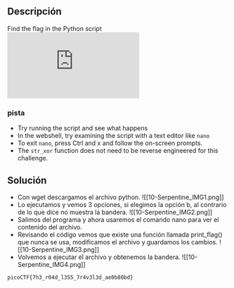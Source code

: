 
## Descripción 

Find the flag in the Python script![Download Python script](https://artifacts.picoctf.net/c/35/serpentine.py)
### pista

- Try running the script and see what happens
- In the webshell, try examining the script with a text editor like `nano`
- To exit `nano`, press Ctrl and x and follow the on-screen prompts.
- The `str_xor` function does not need to be reverse engineered for this challenge.

## Solución

- Con wget descargamos el archivo python.
![[10-Serpentine_IMG1.png]]
-  Lo ejecutamos y vemos 3 opciones, si elegimos la opción b, al contrario de lo que dice no muestra la bandera.
![[10-Serpentine_IMG2.png]]
- Salimos del programa y ahora usaremos el comando nano para ver el contenido del archivo.
- Revisando el código vemos que existe una función llamada print_flag() que nunca se usa, modificamos el archivo y guardamos los cambios.
![[10-Serpentine_IMG3.png]]
-  Volvemos a ejecutar el archivo y obtenemos la bandera.
![[10-Serpentine_IMG4.png]]



```
picoCTF{7h3_r04d_l355_7r4v3l3d_ae0b80bd}
```
